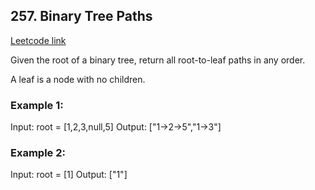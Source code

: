 ## 257. Binary Tree Paths
[Leetcode link](https://leetcode.com/problems/binary-tree-paths/)

Given the root of a binary tree, return all root-to-leaf paths in any order.

A leaf is a node with no children.

 

### Example 1:


Input: root = [1,2,3,null,5]
Output: ["1->2->5","1->3"]


### Example 2:

Input: root = [1]
Output: ["1"]
